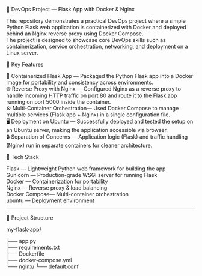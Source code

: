  🚀 DevOps Project — Flask App with Docker & Nginx

This repository demonstrates a practical DevOps project where a simple Python Flask web application is containerized with Docker and deployed behind an Nginx reverse proxy using Docker Compose.  
The project is designed to showcase core DevOps skills such as containerization, service orchestration, networking, and deployment on a Linux server.


 📌 Key Features

 🐳 Containerized Flask App — Packaged the Python Flask app into a Docker image for portability and consistency across environments.  
 🌐 Reverse Proxy with Nginx — Configured Nginx as a reverse proxy to handle incoming HTTP traffic on port 80 and route it to the Flask app running on port 5000 inside the container.  
 ⚙️ Multi-Container Orchestration— Used Docker Compose to manage multiple services (Flask app + Nginx) in a single configuration file.  
 🖥️ Deployment on Ubuntu — Successfully deployed and tested the setup on an Ubuntu server, making the application accessible via browser.  
 🔒 Separation of Concerns — Application logic (Flask) and traffic handling (Nginx) run in separate containers for cleaner architecture.  
 

🔧 Tech Stack

Flask — Lightweight Python web framework for building the app  
Gunicorn — Production-grade WSGI server for running Flask  
Docker — Containerization for portability  
Nginx — Reverse proxy & load balancing  
Docker Compose— Multi-container orchestration  
ubuntu — Deployment environment  

---

📂 Project Structure


my-flask-app/

├── app.py                                   
├── requirements.txt                      
├── Dockerfile                            
├── docker-compose.yml                       
└── nginx/
└── default.conf                                
